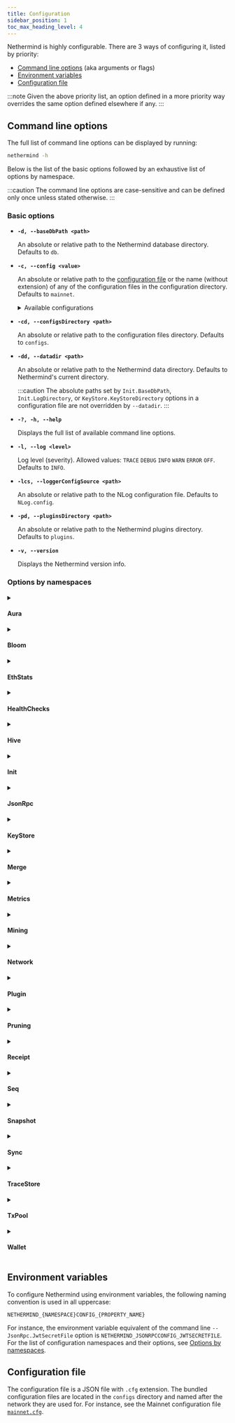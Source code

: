 ```yaml
---
title: Configuration
sidebar_position: 1
toc_max_heading_level: 4
---
```


Nethermind is highly configurable. There are 3 ways of configuring it, listed by priority:

- [Command line options](#command-line-options) (aka arguments or flags)
- [Environment variables](#environment-variables)
- [Configuration file](#configuration-file)

:::note
Given the above priority list, an option defined in a more priority way overrides the same option defined elsewhere if any.
:::

## Command line options

The full list of command line options can be displayed by running:

```bash
nethermind -h
```

Below is the list of the basic options followed by an exhaustive list of options by namespace.

:::caution
The command line options are case-sensitive and can be defined only once unless stated otherwise.
:::

### Basic options

- **`-d, --baseDbPath <path>`**

  An absolute or relative path to the Nethermind database directory. Defaults to `db`.

- **`-c, --config <value>`**

  An absolute or relative path to the [configuration file](#configuration-file) or the name (without extension) of any of the  configuration files in the configuration directory. Defaults to `mainnet`.

  <details>
  <summary>Available configurations</summary>
  <p>

  Nethermind provides the following pre-built configurations named as the networks they are for. Their respective versions for archive nodes are suffixed `_archive`.

  - `chiado` `chiado_archive`
  - `energyweb` `energyweb_archive`
  - `exosama` `exosama_archive`
  - `goerli` `goerli_archive`
  - `gnosis` `gnosis_archive`
  - `mainnet` `mainnet_archive`
  - `sepolia` `sepolia_archive`
  - `volta` `volta_archive`

  </p>
  </details>

- **`-cd, --configsDirectory <path>`**

  An absolute or relative path to the configuration files directory. Defaults to `configs`.

- **`-dd, --datadir <path>`**

  An absolute or relative path to the Nethermind data directory. Defaults to Nethermind's current directory.

  :::caution
  The absolute paths set by `Init.BaseDbPath`, `Init.LogDirectory`, or `KeyStore.KeyStoreDirectory` options in a configuration file are not overridden by `--datadir`.
  :::

- **`-?, -h, --help`**

  Displays the full list of available command line options.

- **`-l, --log <level>`**

  Log level (severity). Allowed values: `TRACE` `DEBUG` `INFO` `WARN` `ERROR` `OFF`. Defaults to `INFO`.

- **`-lcs, --loggerConfigSource <path>`**

  An absolute or relative path to the NLog configuration file. Defaults to `NLog.config`.

- **`-pd, --pluginsDirectory <path>`**

  An absolute or relative path to the Nethermind plugins directory. Defaults to `plugins`.

- **`-v, --version`**

  Displays the Nethermind version info.

### Options by namespaces

<!--[start autogen]-->

<details>
<summary className="nd-details-heading">

#### Aura

</summary>
<p>

- **`--Aura.AllowAuRaPrivateChains <value>`** `NETHERMIND_AURACONFIG_ALLOWAURAPRIVATECHAINS`

  If 'true' then you can run Nethermind only private chains. Do not use with existing Parity AuRa chains. Allowed values: `true` `false`. Defaults to `false`.

- **`--Aura.ForceSealing <value>`** `NETHERMIND_AURACONFIG_FORCESEALING`

  If 'true' then Nethermind if mining will seal empty blocks. Allowed values: `true` `false`. Defaults to `true`.

- **`--Aura.Minimum2MlnGasPerBlockWhenUsingBlockGasLimitContract <value>`** `NETHERMIND_AURACONFIG_MINIMUM2MLNGASPERBLOCKWHENUSINGBLOCKGASLIMITCONTRACT`

  If 'true' then when using BlockGasLimitContractTransitions if the contract returns less than 2mln gas, then 2 mln gas is used. Allowed values: `true` `false`. Defaults to `false`.

- **`--Aura.TxPriorityConfigFilePath <value>`** `NETHERMIND_AURACONFIG_TXPRIORITYCONFIGFILEPATH`

  If set then transaction priority rules are used when selecting transactions from transaction pool. This has higher priority then on chain contract rules. See more at contract details https://github.com/poanetwork/posdao-contracts/blob/master/contracts/TxPriority.sol Defaults to `null`.

- **`--Aura.TxPriorityContractAddress <value>`** `NETHERMIND_AURACONFIG_TXPRIORITYCONTRACTADDRESS`

  If set then transaction priority contract is used when selecting transactions from transaction pool. See more at https://github.com/poanetwork/posdao-contracts/blob/master/contracts/TxPriority.sol Defaults to `null`.

</p>
</details>

<details>
<summary className="nd-details-heading">

#### Bloom

</summary>
<p>

- **`--Bloom.Index <value>`** `NETHERMIND_BLOOMCONFIG_INDEX`

  Defines whether the Bloom index is used. Bloom index speeds up rpc log searches. Allowed values: `true` `false`. Defaults to `true`.

- **`--Bloom.IndexLevelBucketSizes <value>`** `NETHERMIND_BLOOMCONFIG_INDEXLEVELBUCKETSIZES`

  Defines multipliers for index levels. Can be tweaked per chain to boost performance. Defaults to `[4, 8, 8]`.

- **`--Bloom.Migration <value>`** `NETHERMIND_BLOOMCONFIG_MIGRATION`

  Defines if migration of previously downloaded blocks to Bloom index will be done. Allowed values: `true` `false`. Defaults to `false`.

- **`--Bloom.MigrationStatistics <value>`** `NETHERMIND_BLOOMCONFIG_MIGRATIONSTATISTICS`

  Defines if migration statistics are to be calculated and output. Allowed values: `true` `false`. Defaults to `false`.

</p>
</details>

<details>
<summary className="nd-details-heading">

#### EthStats

</summary>
<p>

- **`--EthStats.Contact <value>`** `NETHERMIND_ETHSTATSCONFIG_CONTACT`

  Node owner contact details displayed on the EthStats page. Defaults to `hello@nethermind.io`.

- **`--EthStats.Enabled <value>`** `NETHERMIND_ETHSTATSCONFIG_ENABLED`

  If 'true' then EthStats publishing gets enabled. Allowed values: `true` `false`. Defaults to `false`.

- **`--EthStats.Name <value>`** `NETHERMIND_ETHSTATSCONFIG_NAME`

  Node name displayed on the given EthStats server. Defaults to `Nethermind`.

- **`--EthStats.Secret <value>`** `NETHERMIND_ETHSTATSCONFIG_SECRET`

  Password for publishing to a given EthStats server. Defaults to `secret`.

- **`--EthStats.SendInterval <value>`** `NETHERMIND_ETHSTATSCONFIG_SENDINTERVAL`

  Time in seconds between statistics updates Defaults to `15`.

- **`--EthStats.Server <value>`** `NETHERMIND_ETHSTATSCONFIG_SERVER`

  EthStats server wss://hostname:port/api/ Defaults to `ws://localhost:3000/api`.

</p>
</details>

<details>
<summary className="nd-details-heading">

#### HealthChecks

</summary>
<p>

- **`--HealthChecks.Enabled <value>`** `NETHERMIND_HEALTHCHECKSCONFIG_ENABLED`

  If 'true' then Health Check endpoints is enabled at /health Allowed values: `true` `false`. Defaults to `false`.

- **`--HealthChecks.LowStorageCheckAwaitOnStartup <value>`** `NETHERMIND_HEALTHCHECKSCONFIG_LOWSTORAGECHECKAWAITONSTARTUP`

  Free disk space check on startup will pause node initalization until enough space is available. Allowed values: `true` `false`. Defaults to `false`.

- **`--HealthChecks.LowStorageSpaceShutdownThreshold <value>`** `NETHERMIND_HEALTHCHECKSCONFIG_LOWSTORAGESPACESHUTDOWNTHRESHOLD`

  Percentage of available disk space below which node will shutdown. Zero to disable. Defaults to `1`.

- **`--HealthChecks.LowStorageSpaceWarningThreshold <value>`** `NETHERMIND_HEALTHCHECKSCONFIG_LOWSTORAGESPACEWARNINGTHRESHOLD`

  Percentage of available disk space below which a warning will be displayed. Zero to disable. Defaults to `5`.

- **`--HealthChecks.MaxIntervalClRequestTime <value>`** `NETHERMIND_HEALTHCHECKSCONFIG_MAXINTERVALCLREQUESTTIME`

  Max request interval in which we assume that CL works in a healthy way Defaults to `300`.

- **`--HealthChecks.MaxIntervalWithoutProcessedBlock <value>`** `NETHERMIND_HEALTHCHECKSCONFIG_MAXINTERVALWITHOUTPROCESSEDBLOCK`

  Max interval in seconds in which we assume that node processing blocks in a healthy way Defaults to `null`.

- **`--HealthChecks.MaxIntervalWithoutProducedBlock <value>`** `NETHERMIND_HEALTHCHECKSCONFIG_MAXINTERVALWITHOUTPRODUCEDBLOCK`

  Max interval in seconds in which we assume that node producing blocks in a healthy way Defaults to `null`.

- **`--HealthChecks.PollingInterval <value>`** `NETHERMIND_HEALTHCHECKSCONFIG_POLLINGINTERVAL`

  Configures the UI to poll for healthchecks updates (in seconds) Defaults to `5`.

- **`--HealthChecks.Slug <value>`** `NETHERMIND_HEALTHCHECKSCONFIG_SLUG`

  The URL slug on which Healthchecks service will be exposed Defaults to `/health`.

- **`--HealthChecks.UIEnabled <value>`** `NETHERMIND_HEALTHCHECKSCONFIG_UIENABLED`

  If 'true' then HealthChecks UI will be avaiable at /healthchecks-ui Allowed values: `true` `false`. Defaults to `false`.

- **`--HealthChecks.WebhooksEnabled <value>`** `NETHERMIND_HEALTHCHECKSCONFIG_WEBHOOKSENABLED`

  If 'true' then Webhooks can be configured Allowed values: `true` `false`. Defaults to `false`.

- **`--HealthChecks.WebhooksPayload <value>`** `NETHERMIND_HEALTHCHECKSCONFIG_WEBHOOKSPAYLOAD`

  Payload is the json payload that will be send on Failure and must be escaped. Defaults to `{"attachments":[{"color":"#FFCC00","pretext":"Health Check Status :warning:","fields":[{"title":"Details","value":"More details available at `/healthchecks-ui`","short":false},{"title":"Description","value":"[[DESCRIPTIONS]]","short":false}]}]}`.

- **`--HealthChecks.WebhooksRestorePayload <value>`** `NETHERMIND_HEALTHCHECKSCONFIG_WEBHOOKSRESTOREPAYLOAD`

  RestorePayload is the json payload that will be send on Recovery and must be escaped. Defaults to `{"attachments":[{"color":"#36a64f","pretext":"Health Check Status :+1:","fields":[{"title":"Details","value":"`More details available at /healthchecks-ui`","short":false},{"title":"description","value":"The HealthCheck `[[LIVENESS]]` is recovered. All is up and running","short":false}]}]}`.

- **`--HealthChecks.WebhooksUri <value>`** `NETHERMIND_HEALTHCHECKSCONFIG_WEBHOOKSURI`

  The Webhooks endpoint e.g. Slack WebHooks Defaults to `null`.

</p>
</details>

<details>
<summary className="nd-details-heading">

#### Hive

</summary>
<p>

- **`--Hive.BlocksDir <value>`** `NETHERMIND_HIVECONFIG_BLOCKSDIR`

  Path to a directory with additional blocks. Defaults to `"/blocks"`.

- **`--Hive.ChainFile <value>`** `NETHERMIND_HIVECONFIG_CHAINFILE`

  Path to a file with a test chain definition. Defaults to `"/chain.rlp"`.

- **`--Hive.Enabled <value>`** `NETHERMIND_HIVECONFIG_ENABLED`

  Enabling hive for debugging purpose Allowed values: `true` `false`. Defaults to `false`.

- **`--Hive.GenesisFilePath <value>`** `NETHERMIND_HIVECONFIG_GENESISFILEPATH`

  Path to genesis block. Defaults to `"/genesis.json"`.

- **`--Hive.KeysDir <value>`** `NETHERMIND_HIVECONFIG_KEYSDIR`

  Path to a test key store directory. Defaults to `"/keys"`.

</p>
</details>

<details>
<summary className="nd-details-heading">

#### Init

</summary>
<p>

- **`--Init.AutoDump <value>`** `NETHERMIND_INITCONFIG_AUTODUMP`

  Auto dump on bad blocks for diagnostics, Possible values [None, Receipts, Parity, Geth, All]

  Allowed values:

    - `None`
    - `Receipts`
    - `Parity`
    - `Geth`
    - `All`

  Defaults to `Receipts`.

- **`--Init.BaseDbPath <value>`** `NETHERMIND_INITCONFIG_BASEDBPATH`

  Base directory path for all the nethermind databases. Defaults to `"db"`.

- **`--Init.ChainSpecPath <value>`** `NETHERMIND_INITCONFIG_CHAINSPECPATH`

  Path to the chain definition file (Parity chainspec or Geth genesis file). Defaults to `chainspec/foundation.json`.

- **`--Init.DiagnosticMode <value>`** `NETHERMIND_INITCONFIG_DIAGNOSTICMODE`

  Diagnostics modes

  Allowed values:

    - `None`
    - `MemDb`
    - `RpcDb`
    - `ReadOnlyDb`
    - `VerifyRewards`
    - `VerifySupply`
    - `VerifyTrie`

  Defaults to `None`.

- **`--Init.DiscoveryEnabled <value>`** `NETHERMIND_INITCONFIG_DISCOVERYENABLED`

  If 'false' then the node does not try to find nodes beyond the bootnodes configured. Allowed values: `true` `false`. Defaults to `true`.

- **`--Init.EnableUnsecuredDevWallet <value>`** `NETHERMIND_INITCONFIG_ENABLEUNSECUREDDEVWALLET`

  If 'true' then it enables the wallet / key store in the application. Allowed values: `true` `false`. Defaults to `false`.

- **`--Init.GenesisHash <value>`** `NETHERMIND_INITCONFIG_GENESISHASH`

  Hash of the genesis block - if the default null value is left then the genesis block validity will not be checked which is useful for ad hoc test/private networks. Defaults to `null`.

- **`--Init.HiveChainSpecPath <value>`** `NETHERMIND_INITCONFIG_HIVECHAINSPECPATH`

  Path to the chain definition file created by Hive for test purpouse Defaults to `chainspec/test.json`.

- **`--Init.IsMining <value>`** `NETHERMIND_INITCONFIG_ISMINING`

  If 'true' then the node will try to seal/mine new blocks Allowed values: `true` `false`. Defaults to `false`.

- **`--Init.KeepDevWalletInMemory <value>`** `NETHERMIND_INITCONFIG_KEEPDEVWALLETINMEMORY`

  If 'true' then any accounts created will be only valid during the session and deleted when application closes. Allowed values: `true` `false`. Defaults to `false`.

- **`--Init.KzgSetupPath <value>`** `NETHERMIND_INITCONFIG_KZGSETUPPATH`

  Kzg trusted setup file path Defaults to `null`.

- **`--Init.LogDirectory <value>`** `NETHERMIND_INITCONFIG_LOGDIRECTORY`

  In case of null, the path is set to [applicationDirectiory]\logs Defaults to `logs`.

- **`--Init.LogFileName <value>`** `NETHERMIND_INITCONFIG_LOGFILENAME`

  Name of the log file generated (useful when launching multiple networks with the same log folder). Defaults to `"log.txt"`.

- **`--Init.LogRules <value>`** `NETHERMIND_INITCONFIG_LOGRULES`

  Overrides for default logs in format LogPath:LogLevel;* Defaults to `null`.

- **`--Init.MemoryHint <value>`** `NETHERMIND_INITCONFIG_MEMORYHINT`

  A hint for the max memory that will allow us to configure the DB and Netty memory allocations. Defaults to `null`.

- **`--Init.PeerManagerEnabled <value>`** `NETHERMIND_INITCONFIG_PEERMANAGERENABLED`

  If 'false' then the node does not connect to newly discovered peers.. Allowed values: `true` `false`. Defaults to `true`.

- **`--Init.ProcessingEnabled <value>`** `NETHERMIND_INITCONFIG_PROCESSINGENABLED`

  If 'false' then the node does not download/process new blocks.. Allowed values: `true` `false`. Defaults to `true`.

- **`--Init.RpcDbUrl <value>`** `NETHERMIND_INITCONFIG_RPCDBURL`

  Url for remote node that will be used as DB source when 'DiagnosticMode' is set to'RpcDb'

- **`--Init.StaticNodesPath <value>`** `NETHERMIND_INITCONFIG_STATICNODESPATH`

  Path to the file with a list of static nodes. Defaults to `"Data/static-nodes.json"`.

- **`--Init.WebSocketsEnabled <value>`** `NETHERMIND_INITCONFIG_WEBSOCKETSENABLED`

  Defines whether the WebSockets service is enabled on node startup at the 'HttpPort' - e.g. ws://localhost:8545/ws/json-rpc Allowed values: `true` `false`. Defaults to `true`.

</p>
</details>

<details>
<summary className="nd-details-heading">

#### JsonRpc

</summary>
<p>

- **`--JsonRpc.AdditionalRpcUrls <value>`** `NETHERMIND_JSONRPCCONFIG_ADDITIONALRPCURLS`

  Defines additional RPC urls to listen on. Example url format: http://localhost:8550|http;wss|engine;eth;net;subscribe Defaults to `[]`.

- **`--JsonRpc.BufferResponses <value>`** `NETHERMIND_JSONRPCCONFIG_BUFFERRESPONSES`

  Buffer responses before sending them to client. This allows to set Content-Length in response instead of using Transfer-Encoding: chunked. This may degrade performance on big responses. Max buffered response size is 2GB, chunked responses can be bigger. Allowed values: `true` `false`. Defaults to `false`.

- **`--JsonRpc.CallsFilterFilePath <value>`** `NETHERMIND_JSONRPCCONFIG_CALLSFILTERFILEPATH`

  A path to a file that contains a list of new-line separated approved JSON RPC calls Defaults to `Data/jsonrpc.filter`.

- **`--JsonRpc.Enabled <value>`** `NETHERMIND_JSONRPCCONFIG_ENABLED`

  Defines whether the JSON RPC service is enabled on node startup. Configure host and port if default values do not work for you. Allowed values: `true` `false`. Defaults to `false`.

- **`--JsonRpc.EnabledModules <value>`** `NETHERMIND_JSONRPCCONFIG_ENABLEDMODULES`

  Defines which RPC modules should be enabled. Built in modules are: Admin, Clique, Consensus, Db, Debug, Deposit, Erc20, Eth, Evm, Health Mev, NdmConsumer, NdmProvider, Net, Nft, Parity, Personal, Proof, Subscribe, Trace, TxPool, Vault, Web3. Defaults to `[Eth, Subscribe, Trace, TxPool, Web3, Personal, Proof, Net, Parity, Health, Rpc]`.

- **`--JsonRpc.EngineEnabledModules <value>`** `NETHERMIND_JSONRPCCONFIG_ENGINEENABLEDMODULES`

  Defines which RPC modules should be enabled Execution Engine port. Built in modules are: Admin, Clique, Consensus, Db, Debug, Deposit, Erc20, Eth, Evm, Health Mev, NdmConsumer, NdmProvider, Net, Nft, Parity, Personal, Proof, Subscribe, Trace, TxPool, Vault, Web3. Defaults to `[Net, Eth, Subscribe, Web3]`.

- **`--JsonRpc.EngineHost <value>`** `NETHERMIND_JSONRPCCONFIG_ENGINEHOST`

  Host for Execution Engine calls. Ensure the firewall is configured when enabling JSON RPC. If it does not work with 127.0.0.1 try something like 10.0.0.4 or 192.168.0.1 Defaults to `"127.0.0.1"`.

- **`--JsonRpc.EnginePort <value>`** `NETHERMIND_JSONRPCCONFIG_ENGINEPORT`

  Port for Execution Engine calls. Ensure the firewall is configured when enabling JSON RPC. Defaults to `null`.

- **`--JsonRpc.EthModuleConcurrentInstances <value>`** `NETHERMIND_JSONRPCCONFIG_ETHMODULECONCURRENTINSTANCES`

  Number of concurrent instances for non-sharable calls (eth_call, eth_estimateGas, eth_getLogs, eth_newFilter, eth_newBlockFilter, eth_newPendingTransactionFilter, eth_uninstallFilter). This will limit load on the node CPU and IO to reasonable levels. If this limit is exceeded on Http calls 503 Service Unavailable will be returned along with Json RPC error. Defaults to number of logical processes.

- **`--JsonRpc.GasCap <value>`** `NETHERMIND_JSONRPCCONFIG_GASCAP`

  Gas limit for eth_call and eth_estimateGas Defaults to `100000000`.

- **`--JsonRpc.Host <value>`** `NETHERMIND_JSONRPCCONFIG_HOST`

  Host for JSON RPC calls. Ensure the firewall is configured when enabling JSON RPC. If it does not work with 127.0.0.1 try something like 10.0.0.4 or 192.168.0.1 Defaults to `"127.0.0.1"`.

- **`--JsonRpc.IpcUnixDomainSocketPath <value>`** `NETHERMIND_JSONRPCCONFIG_IPCUNIXDOMAINSOCKETPATH`

  The path to connect a unix domain socket over.

- **`--JsonRpc.JwtSecretFile <value>`** `NETHERMIND_JSONRPCCONFIG_JWTSECRETFILE`

  Path to file with hex encoded secret for jwt authentication Defaults to `keystore/jwt-secret`.

- **`--JsonRpc.MaxBatchResponseBodySize <value>`** `NETHERMIND_JSONRPCCONFIG_MAXBATCHRESPONSEBODYSIZE`

  Max response body size when using batch requests, subsequent requests are trimmed Defaults to `30000000`.

- **`--JsonRpc.MaxBatchSize <value>`** `NETHERMIND_JSONRPCCONFIG_MAXBATCHSIZE`

  Limit batch size for batched json rpc call Defaults to `1024`.

- **`--JsonRpc.MaxLoggedRequestParametersCharacters <value>`** `NETHERMIND_JSONRPCCONFIG_MAXLOGGEDREQUESTPARAMETERSCHARACTERS`

  Limits the Maximum characters printing to log for parameters of any Json RPC service request Defaults to `null`.

- **`--JsonRpc.MaxRequestBodySize <value>`** `NETHERMIND_JSONRPCCONFIG_MAXREQUESTBODYSIZE`

  Max HTTP request body size Defaults to `30000000`.

- **`--JsonRpc.MethodsLoggingFiltering <value>`** `NETHERMIND_JSONRPCCONFIG_METHODSLOGGINGFILTERING`

  Defines method names of Json RPC service requests to NOT log. Example: {"eth_blockNumber"} will not log "eth_blockNumber" requests. Defaults to `[engine_newPayloadV1, engine_newPayloadV2, engine_newPayloadV3, engine_forkchoiceUpdatedV1, engine_forkchoiceUpdatedV2]`.

- **`--JsonRpc.Port <value>`** `NETHERMIND_JSONRPCCONFIG_PORT`

  Port number for JSON RPC calls. Ensure the firewall is configured when enabling JSON RPC. Defaults to `8545`.

- **`--JsonRpc.ReportIntervalSeconds <value>`** `NETHERMIND_JSONRPCCONFIG_REPORTINTERVALSECONDS`

  Interval between the JSON RPC stats report log Defaults to `300`.

- **`--JsonRpc.RequestQueueLimit <value>`** `NETHERMIND_JSONRPCCONFIG_REQUESTQUEUELIMIT`

  The queued request limit for calls above the max concurrency amount for (eth_call, eth_estimateGas, eth_getLogs, eth_newFilter, eth_newBlockFilter, eth_newPendingTransactionFilter, eth_uninstallFilter).  If value is set to 0 limit won't be applied. Defaults to `500`.

- **`--JsonRpc.RpcRecorderBaseFilePath <value>`** `NETHERMIND_JSONRPCCONFIG_RPCRECORDERBASEFILEPATH`

  Base file path for diagnostic JSON RPC recorder. Defaults to `"logs/rpc.{counter}.txt"`.

- **`--JsonRpc.RpcRecorderState <value>`** `NETHERMIND_JSONRPCCONFIG_RPCRECORDERSTATE`

  Defines whether the JSON RPC diagnostic recording is enabled on node startup. Do not enable unless you are a DEV diagnosing issues with JSON RPC. Possible values: None/Request/Response/All.

  Allowed values:

    - `None`
    - `Request`
    - `Response`
    - `All`

  Defaults to `None`.

- **`--JsonRpc.Timeout <value>`** `NETHERMIND_JSONRPCCONFIG_TIMEOUT`

  JSON RPC' timeout value given in milliseconds. Defaults to `20000`.

- **`--JsonRpc.WebSocketsPort <value>`** `NETHERMIND_JSONRPCCONFIG_WEBSOCKETSPORT`

  Port number for JSON RPC web sockets calls. By default same port is used as regular JSON RPC. Ensure the firewall is configured when enabling JSON RPC. Defaults to `8545`.

</p>
</details>

<details>
<summary className="nd-details-heading">

#### KeyStore

</summary>
<p>

- **`--KeyStore.BlockAuthorAccount <value>`** `NETHERMIND_KEYSTORECONFIG_BLOCKAUTHORACCOUNT`

  Account to be used by the block author / coinbase, to be loaded from keystore

- **`--KeyStore.Cipher <value>`** `NETHERMIND_KEYSTORECONFIG_CIPHER`

  See https://github.com/ethereum/wiki/wiki/Web3-Secret-Storage-Definition Defaults to `aes-128-ctr`.

- **`--KeyStore.EnodeAccount <value>`** `NETHERMIND_KEYSTORECONFIG_ENODEACCOUNT`

  Account to be used by the node for network communication (enode), to be loaded from keystore. If neither this nor EnodeKeyFile is specified, the key for network communication will be autogenerated in 'node.key.plain' file.

- **`--KeyStore.EnodeKeyFile <value>`** `NETHERMIND_KEYSTORECONFIG_ENODEKEYFILE`

  Path to key file to be used by the node for network communication (enode). If neither this nor EnodeAccount is specified, the key for network communication will be autogenerated in 'node.key.plain' file. If the file does not exist it will be generated.

- **`--KeyStore.IVSize <value>`** `NETHERMIND_KEYSTORECONFIG_IVSIZE`

  See https://github.com/ethereum/wiki/wiki/Web3-Secret-Storage-Definition Defaults to `16`.

- **`--KeyStore.Kdf <value>`** `NETHERMIND_KEYSTORECONFIG_KDF`

  See https://github.com/ethereum/wiki/wiki/Web3-Secret-Storage-Definition Defaults to `scrypt`.

- **`--KeyStore.KdfparamsDklen <value>`** `NETHERMIND_KEYSTORECONFIG_KDFPARAMSDKLEN`

  See https://github.com/ethereum/wiki/wiki/Web3-Secret-Storage-Definition Defaults to `32`.

- **`--KeyStore.KdfparamsN <value>`** `NETHERMIND_KEYSTORECONFIG_KDFPARAMSN`

  See https://github.com/ethereum/wiki/wiki/Web3-Secret-Storage-Definition Defaults to `262144`.

- **`--KeyStore.KdfparamsP <value>`** `NETHERMIND_KEYSTORECONFIG_KDFPARAMSP`

  See https://github.com/ethereum/wiki/wiki/Web3-Secret-Storage-Definition Defaults to `1`.

- **`--KeyStore.KdfparamsR <value>`** `NETHERMIND_KEYSTORECONFIG_KDFPARAMSR`

  See https://github.com/ethereum/wiki/wiki/Web3-Secret-Storage-Definition Defaults to `8`.

- **`--KeyStore.KdfparamsSaltLen <value>`** `NETHERMIND_KEYSTORECONFIG_KDFPARAMSSALTLEN`

  See https://github.com/ethereum/wiki/wiki/Web3-Secret-Storage-Definition Defaults to `32`.

- **`--KeyStore.KeyStoreDirectory <value>`** `NETHERMIND_KEYSTORECONFIG_KEYSTOREDIRECTORY`

  Directory to store keys in. Defaults to `keystore`.

- **`--KeyStore.KeyStoreEncoding <value>`** `NETHERMIND_KEYSTORECONFIG_KEYSTOREENCODING`

  See https://github.com/ethereum/wiki/wiki/Web3-Secret-Storage-Definition Defaults to `UTF-8`.

- **`--KeyStore.PasswordFiles <value>`** `NETHERMIND_KEYSTORECONFIG_PASSWORDFILES`

  Password files storing passwords to unlock the accounts from the UnlockAccounts configuration item Defaults to `[]`.

- **`--KeyStore.Passwords <value>`** `NETHERMIND_KEYSTORECONFIG_PASSWORDS`

  Passwords to use to unlock accounts from the UnlockAccounts configuration item. Only used when no PasswordFiles provided. Defaults to `[]`.

- **`--KeyStore.SymmetricEncrypterBlockSize <value>`** `NETHERMIND_KEYSTORECONFIG_SYMMETRICENCRYPTERBLOCKSIZE`

  See https://github.com/ethereum/wiki/wiki/Web3-Secret-Storage-Definition Defaults to `128`.

- **`--KeyStore.SymmetricEncrypterKeySize <value>`** `NETHERMIND_KEYSTORECONFIG_SYMMETRICENCRYPTERKEYSIZE`

  See https://github.com/ethereum/wiki/wiki/Web3-Secret-Storage-Definition Defaults to `128`.

- **`--KeyStore.TestNodeKey <value>`** `NETHERMIND_KEYSTORECONFIG_TESTNODEKEY`

  Plain private key to be used in test scenarios

- **`--KeyStore.UnlockAccounts <value>`** `NETHERMIND_KEYSTORECONFIG_UNLOCKACCOUNTS`

  Accounts to unlock on startup using provided PasswordFiles and Passwords Defaults to `[]`.

</p>
</details>

<details>
<summary className="nd-details-heading">

#### Merge

</summary>
<p>

- **`--Merge.BuilderRelayUrl <value>`** `NETHERMIND_MERGECONFIG_BUILDERRELAYURL`

  URL to Builder Relay. If set when building blocks nethermind will send them to the relay. Defaults to `null`.

- **`--Merge.CollectionsPerDecommit <value>`** `NETHERMIND_MERGECONFIG_COLLECTIONSPERDECOMMIT`

  Requests the GC to release process memory back to OS. Accept values `-1` which disables it, `0` which releases every time, and any positive integer which does it after that many EngineApi calls. Defaults to `75`.

- **`--Merge.CompactMemory <value>`** `NETHERMIND_MERGECONFIG_COMPACTMEMORY`

  Reduces process used memory. Accept values `No` which disables it, `Yes` which compacts normal heaps, `Full` compacts large object heap too (only when SweepMemory is set to `Gen2`).

  Allowed values:

    - `No`
    - `Yes`
    - `Full`

  Defaults to `Yes`.

- **`--Merge.Enabled <value>`** `NETHERMIND_MERGECONFIG_ENABLED`

  Defines whether the Merge plugin is enabled bundles are allowed. Allowed values: `true` `false`. Defaults to `true`.

- **`--Merge.FinalTotalDifficulty <value>`** `NETHERMIND_MERGECONFIG_FINALTOTALDIFFICULTY`

  Final total difficulty is total difficulty of the last PoW block. FinalTotalDifficulty >= TerminalTotalDifficulty. Defaults to `null`.

- **`--Merge.PrioritizeBlockLatency <value>`** `NETHERMIND_MERGECONFIG_PRIORITIZEBLOCKLATENCY`

  Reduces block EngineApi latency by disabling Garbage Collection during EngineApi calls. Allowed values: `true` `false`. Defaults to `true`.

- **`--Merge.SecondsPerSlot <value>`** `NETHERMIND_MERGECONFIG_SECONDSPERSLOT`

  Deprecated since v1.14.7. Please use Blocks.SecondsPerSlot. Seconds per slot. Defaults to `12`.

- **`--Merge.SweepMemory <value>`** `NETHERMIND_MERGECONFIG_SWEEPMEMORY`

  Reduces memory usage by forcing Garbage Collection between EngineApi calls. Accept values `NoGc` (-1), Gen0 (0), Gen1 (1), Gen2 (2).

  Allowed values:

    - `NoGC`
    - `Gen0`
    - `Gen1`
    - `Gen2`

  Defaults to `Gen1`.

- **`--Merge.TerminalBlockHash <value>`** `NETHERMIND_MERGECONFIG_TERMINALBLOCKHASH`

  Terminal PoW block hash used for transition process. Defaults to `null`.

- **`--Merge.TerminalBlockNumber <value>`** `NETHERMIND_MERGECONFIG_TERMINALBLOCKNUMBER`

  Terminal PoW block number used for transition process.

- **`--Merge.TerminalTotalDifficulty <value>`** `NETHERMIND_MERGECONFIG_TERMINALTOTALDIFFICULTY`

  Terminal total difficulty used for transition process. Defaults to `null`.

</p>
</details>

<details>
<summary className="nd-details-heading">

#### Metrics

</summary>
<p>

- **`--Metrics.CountersEnabled <value>`** `NETHERMIND_METRICSCONFIG_COUNTERSENABLED`

  If 'true',the node publishes metrics using .NET diagnostics that can be collected with dotnet-counters. Allowed values: `true` `false`. Defaults to `false`.

- **`--Metrics.Enabled <value>`** `NETHERMIND_METRICSCONFIG_ENABLED`

  If 'true',the node publishes various metrics to Prometheus Pushgateway at given interval. Allowed values: `true` `false`. Defaults to `false`.

- **`--Metrics.EnableDbSizeMetrics <value>`** `NETHERMIND_METRICSCONFIG_ENABLEDBSIZEMETRICS`

  If set, will push db size metrics Allowed values: `true` `false`. Defaults to `true`.

- **`--Metrics.ExposePort <value>`** `NETHERMIND_METRICSCONFIG_EXPOSEPORT`

  If set, the node exposes Prometheus metrics on the given port. Defaults to `null`.

- **`--Metrics.IntervalSeconds <value>`** `NETHERMIND_METRICSCONFIG_INTERVALSECONDS`

  Defines how often metrics are pushed to Prometheus Defaults to `5`.

- **`--Metrics.NodeName <value>`** `NETHERMIND_METRICSCONFIG_NODENAME`

  Name displayed in the Grafana dashboard Defaults to `"Nethermind"`.

- **`--Metrics.PushGatewayUrl <value>`** `NETHERMIND_METRICSCONFIG_PUSHGATEWAYURL`

  Prometheus Pushgateway URL.

</p>
</details>

<details>
<summary className="nd-details-heading">

#### Mining

</summary>
<p>

- **`--Mining.Enabled <value>`** `NETHERMIND_MININGCONFIG_ENABLED`

  Defines whether the blocks should be produced. Allowed values: `true` `false`. Defaults to `false`.

- **`--Mining.ExtraData <value>`** `NETHERMIND_MININGCONFIG_EXTRADATA`

  Deprecated since v1.14.6. Please use Blocks.ExtraDataValues you set here are forwarded to it. Conflicting values will cause Exceptions. Block header extra data. 32-bytes shall be extra data max length. Defaults to `Nethermind`.

- **`--Mining.MinGasPrice <value>`** `NETHERMIND_MININGCONFIG_MINGASPRICE`

  Deprecated since v1.14.6. Please use Blocks.MinGasPrice Values you set here are forwarded to it. Conflicting values will cause Exceptions. Minimum gas premium for transactions accepted by the block producer. Before EIP1559: Minimum gas price for transactions accepted by the block producer. Defaults to `1`.

- **`--Mining.RandomizedBlocks <value>`** `NETHERMIND_MININGCONFIG_RANDOMIZEDBLOCKS`

  Deprecated since v1.14.6. Please use Blocks.RandomizedBlocks Values you set here are forwarded to it. Conflicting values will cause Exceptions. Only used in NethDev. Setting this to true will change the difficulty of the block randomly within the constraints. Allowed values: `true` `false`. Defaults to `false`.

- **`--Mining.TargetBlockGasLimit <value>`** `NETHERMIND_MININGCONFIG_TARGETBLOCKGASLIMIT`

  Deprecated since v1.14.6. Please use Blocks.TargetBlockGasLimit. Values you set here are forwarded to it. Conflicting values will cause Exceptions. Block gas limit that the block producer should try to reach in the fastest possible way based on protocol rules. NULL value means that the miner should follow other miners. Defaults to `null`.

</p>
</details>

<details>
<summary className="nd-details-heading">

#### Network

</summary>
<p>

- **`--Network.ActivePeersMaxCount <value>`** `NETHERMIND_NETWORKCONFIG_ACTIVEPEERSMAXCOUNT`

  [OBSOLETE](Use MaxActivePeers instead) Max number of connected peers. Defaults to `50`.

- **`--Network.Bootnodes <value>`** `NETHERMIND_NETWORKCONFIG_BOOTNODES`

  Bootnodes

- **`--Network.DiagTracerEnabled <value>`** `NETHERMIND_NETWORKCONFIG_DIAGTRACERENABLED`

  Enabled very verbose diag network tracing files for DEV purposes (Nethermind specific) Allowed values: `true` `false`. Defaults to `false`.

- **`--Network.DiscoveryDns <value>`** `NETHERMIND_NETWORKCONFIG_DISCOVERYDNS`

  Use tree is available through a DNS name. Keep it empty for the default of {chainName}.ethdisco.net Defaults to `null`.

- **`--Network.DiscoveryPort <value>`** `NETHERMIND_NETWORKCONFIG_DISCOVERYPORT`

  UDP port number for incoming discovery connections. Keep same as TCP/IP port because using different values has never been tested. Defaults to `30303`.

- **`--Network.EnableUPnP <value>`** `NETHERMIND_NETWORKCONFIG_ENABLEUPNP`

  Enable automatic port forwarding via UPnP Allowed values: `true` `false`. Defaults to `false`.

- **`--Network.ExternalIp <value>`** `NETHERMIND_NETWORKCONFIG_EXTERNALIP`

  Use only if your node cannot resolve external IP automatically. Defaults to `null`.

- **`--Network.LocalIp <value>`** `NETHERMIND_NETWORKCONFIG_LOCALIP`

  Use only if your node cannot resolve local IP automatically. Defaults to `null`.

- **`--Network.MaxActivePeers <value>`** `NETHERMIND_NETWORKCONFIG_MAXACTIVEPEERS`

  Same as ActivePeersMaxCount. Defaults to `50`.

- **`--Network.MaxNettyArenaCount <value>`** `NETHERMIND_NETWORKCONFIG_MAXNETTYARENACOUNT`

  [TECHNICAL] Defines maximum netty arena count. Increasing this on high core machine without increasing memory budget may reduce chunk size so much that it causes significant netty huge allocation. Defaults to `8`.

- **`--Network.MaxOutgoingConnectPerSec <value>`** `NETHERMIND_NETWORKCONFIG_MAXOUTGOINGCONNECTPERSEC`

  [TECHNICAL] Max number of new outgoing connections per second. Default is 20. Defaults to `20`.

- **`--Network.NettyArenaOrder <value>`** `NETHERMIND_NETWORKCONFIG_NETTYARENAORDER`

  [TECHNICAL] Defines the size of a netty arena order. Default depends on memory hint. Defaults to `-1`.

- **`--Network.OnlyStaticPeers <value>`** `NETHERMIND_NETWORKCONFIG_ONLYSTATICPEERS`

  If set to 'true' then no connections will be made to non-static peers. Allowed values: `true` `false`. Defaults to `false`.

- **`--Network.P2PPort <value>`** `NETHERMIND_NETWORKCONFIG_P2PPORT`

  TPC/IP port number for incoming P2P connections. Defaults to `30303`.

- **`--Network.PriorityPeersMaxCount <value>`** `NETHERMIND_NETWORKCONFIG_PRIORITYPEERSMAXCOUNT`

  Max number of priority peers. Can be overwritten by value from plugin config. Defaults to `0`.

- **`--Network.StaticPeers <value>`** `NETHERMIND_NETWORKCONFIG_STATICPEERS`

  List of nodes for which we will keep the connection on. Static nodes are not counted to the max number of nodes limit. Defaults to `null`.

</p>
</details>

<details>
<summary className="nd-details-heading">

#### Plugin

</summary>
<p>

- **`--Plugin.PluginOrder <value>`** `NETHERMIND_PLUGINCONFIG_PLUGINORDER`

  Order of plugin initialization Defaults to `[Clique, Aura, Ethash, AuRaMerge, Merge, MEV, HealthChecks, Hive]`.

</p>
</details>

<details>
<summary className="nd-details-heading">

#### Pruning

</summary>
<p>

- **`--Pruning.AvailableSpaceCheckEnabled <value>`** `NETHERMIND_PRUNINGCONFIG_AVAILABLESPACECHECKENABLED`

  Enables available disk space check. Allowed values: `true` `false`. Defaults to `true`.

- **`--Pruning.CacheMb <value>`** `NETHERMIND_PRUNINGCONFIG_CACHEMB`

  'Memory' pruning: Pruning cache size in MB (amount if historical nodes data to store in cache - the bigger the cache the bigger the disk space savings). Defaults to `1024`.

- **`--Pruning.FullPruningCompletionBehavior <value>`** `NETHERMIND_PRUNINGCONFIG_FULLPRUNINGCOMPLETIONBEHAVIOR`

  Determines what to do after Nethermind completes a full prune. 'None': does not take any special action. 'ShutdownOnSuccess': shuts Nethermind down if the full prune succeeded. 'AlwaysShutdown': shuts Nethermind down once the prune completes, whether it succeeded or failed.

  Allowed values:

    - `None`
    - `ShutdownOnSuccess`
    - `AlwaysShutdown`

  Defaults to `None`.

- **`--Pruning.FullPruningDisableLowPriorityWrites <value>`** `NETHERMIND_PRUNINGCONFIG_FULLPRUNINGDISABLELOWPRIORITYWRITES`

  Full pruning uses low priority writes to prevent blocking block processing. If not needed, set this to true for faster full pruning. Allowed values: `true` `false`. Defaults to `false`.

- **`--Pruning.FullPruningMaxDegreeOfParallelism <value>`** `NETHERMIND_PRUNINGCONFIG_FULLPRUNINGMAXDEGREEOFPARALLELISM`

  'Full' pruning: Defines how many parallel tasks and potentially used threads can be created by full pruning. -1 - number of logical processors, 0 - 25% of logical processors, 1 - full pruning will run on single thread. Recommended value depends on the type of the node. If the node needs to be responsive (its RPC or Validator node) then recommended value is the default value or below is recommended. If the node doesn't have much other responsibilities but needs to be reliably be able to follow the chain without any delays and produce live logs - the default value or above is recommended. If the node doesn't have to be responsive, has very fast I/O (like NVME) and the shortest pruning time is to be achieved, this can be set to the number of logical processors (-1). Defaults to `0`.

- **`--Pruning.FullPruningMemoryBudgetMb <value>`** `NETHERMIND_PRUNINGCONFIG_FULLPRUNINGMEMORYBUDGETMB`

  Set the memory budget used for the trie visit. Increasing this significantly reduces read iops requirement at expense of RAM. Default depend on network. Set to 0 to disable. Defaults to `4000`.

- **`--Pruning.FullPruningMinimumDelayHours <value>`** `NETHERMIND_PRUNINGCONFIG_FULLPRUNINGMINIMUMDELAYHOURS`

  In order to not exhaust disk writes, there is a minimum delay between allowed full pruning operations. Defaults to `240`.

- **`--Pruning.FullPruningThresholdMb <value>`** `NETHERMIND_PRUNINGCONFIG_FULLPRUNINGTHRESHOLDMB`

  'Full' pruning: Defines threshold in MB to trigger full pruning, depends on 'Mode' and 'FullPruningTrigger'. Defaults to `256000`.

- **`--Pruning.FullPruningTrigger <value>`** `NETHERMIND_PRUNINGCONFIG_FULLPRUNINGTRIGGER`

  'Full' pruning: Defines trigger for full pruning, manuel trigger is always supported via admin_prune RPC call. Either size of StateDB or free space left on Volume where StateDB is located can be configured as auto triggers. Possible values: 'Manual', 'StateDbSize', 'VolumeFreeSpace'.

  Allowed values:

    - `Manual`
    - `StateDbSize`
    - `VolumeFreeSpace`

  Defaults to `Manual`.

- **`--Pruning.Mode <value>`** `NETHERMIND_PRUNINGCONFIG_MODE`

  Sets pruning mode. Possible values: 'None', 'Memory', 'Full', 'Hybrid'.

  Allowed values:

    - `None`
    - `Memory`
    - `Full`
    - `Hybrid`

  Defaults to `Hybrid`.

- **`--Pruning.PersistenceInterval <value>`** `NETHERMIND_PRUNINGCONFIG_PERSISTENCEINTERVAL`

  'Memory' pruning: Defines how often blocks will be persisted even if not required by cache memory usage (the bigger the value the bigger the disk space savings) Defaults to `8192`.

</p>
</details>

<details>
<summary className="nd-details-heading">

#### Receipt

</summary>
<p>

- **`--Receipt.CompactReceiptStore <value>`** `NETHERMIND_RECEIPTCONFIG_COMPACTRECEIPTSTORE`

  If set to 'true' then reduce receipt db size at expense of rpc performance. Allowed values: `true` `false`. Defaults to `true`.

- **`--Receipt.CompactTxIndex <value>`** `NETHERMIND_RECEIPTCONFIG_COMPACTTXINDEX`

  If set to 'true' then reduce receipt tx index db size at expense of rpc performance. Allowed values: `true` `false`. Defaults to `true`.

- **`--Receipt.ReceiptsMigration <value>`** `NETHERMIND_RECEIPTCONFIG_RECEIPTSMIGRATION`

  If set to 'true' then receipts db will be migrated to new schema. Allowed values: `true` `false`. Defaults to `false`.

- **`--Receipt.StoreReceipts <value>`** `NETHERMIND_RECEIPTCONFIG_STORERECEIPTS`

  If set to 'false' then transaction receipts will not be stored in the database after a new block is processed. This setting is independent from downloading receipts in fast sync mode. Allowed values: `true` `false`. Defaults to `true`.

- **`--Receipt.TxLookupLimit <value>`** `NETHERMIND_RECEIPTCONFIG_TXLOOKUPLIMIT`

  Number of recent blocks to maintain transaction index. 0 to never remove tx index. -1 to never index. Defaults to `2350000`.

</p>
</details>

<details>
<summary className="nd-details-heading">

#### Seq

</summary>
<p>

- **`--Seq.ApiKey <value>`** `NETHERMIND_SEQCONFIG_APIKEY`

  API key used for log events ingestion to Seq instance

- **`--Seq.MinLevel <value>`** `NETHERMIND_SEQCONFIG_MINLEVEL`

  Minimal level of log events which will be sent to Seq instance. Defaults to `Off`.

- **`--Seq.ServerUrl <value>`** `NETHERMIND_SEQCONFIG_SERVERURL`

  Seq instance URL. Defaults to `"http://localhost:5341`.

</p>
</details>

<details>
<summary className="nd-details-heading">

#### Snapshot

</summary>
<p>

- **`--Snapshot.Checksum <value>`** `NETHERMIND_SNAPSHOTCONFIG_CHECKSUM`

  SHA256 checksum for the snapshot file Defaults to `null`.

- **`--Snapshot.DownloadUrl <value>`** `NETHERMIND_SNAPSHOTCONFIG_DOWNLOADURL`

  URL to snapshot file. Ignored if not set. Defaults to `null`.

- **`--Snapshot.Enabled <value>`** `NETHERMIND_SNAPSHOTCONFIG_ENABLED`

  Defines whether the Snapshot plugin is enabled. Allowed values: `true` `false`. Defaults to `false`.

</p>
</details>

<details>
<summary className="nd-details-heading">

#### Sync

</summary>
<p>

- **`--Sync.AncientBodiesBarrier <value>`** `NETHERMIND_SYNCCONFIG_ANCIENTBODIESBARRIER`

  [EXPERIMENTAL] Defines the earliest body downloaded in fast sync when DownloadBodiesInFastSync is enabled. Actual values used will be Math.Max(1, Math.Min(PivotNumber, AncientBodiesBarrier)) Defaults to `0`.

- **`--Sync.AncientReceiptsBarrier <value>`** `NETHERMIND_SYNCCONFIG_ANCIENTRECEIPTSBARRIER`

  [EXPERIMENTAL] Defines the earliest receipts downloaded in fast sync when DownloadReceiptsInFastSync is enabled. Actual value used will be Math.Max(1, Math.Min(PivotNumber, Math.Max(AncientBodiesBarrier, AncientReceiptsBarrier))) Defaults to `0`.

- **`--Sync.BlocksDbTuneDbMode <value>`** `NETHERMIND_SYNCCONFIG_BLOCKSDBTUNEDBMODE`

  [EXPERIMENTAL] Optimize db for write during sync just for blocks db. Useful for turning on blobs file.

  Allowed values:

    - `Default`
    - `WriteBias`
    - `HeavyWrite`
    - `AggressiveHeavyWrite`
    - `DisableCompaction`
    - `EnableBlobFiles`

  Defaults to `EnableBlobFiles`.

- **`--Sync.DownloadBodiesInFastSync <value>`** `NETHERMIND_SYNCCONFIG_DOWNLOADBODIESINFASTSYNC`

  If set to 'true' then the block bodies will be downloaded in the Fast Sync mode. Allowed values: `true` `false`. Defaults to `true`.

- **`--Sync.DownloadHeadersInFastSync <value>`** `NETHERMIND_SYNCCONFIG_DOWNLOADHEADERSINFASTSYNC`

  If set to 'false' then fast sync will only download recent blocks. Allowed values: `true` `false`. Defaults to `true`.

- **`--Sync.DownloadReceiptsInFastSync <value>`** `NETHERMIND_SYNCCONFIG_DOWNLOADRECEIPTSINFASTSYNC`

  If set to 'true' then the receipts will be downloaded in the Fast Sync mode. This will slow down the process by a few hours but will allow you to interact with dApps that execute extensive historical logs searches (like Maker CDPs). Allowed values: `true` `false`. Defaults to `true`.

- **`--Sync.ExitOnSynced <value>`** `NETHERMIND_SYNCCONFIG_EXITONSYNCED`

  Exit Nethermind once sync is finished Allowed values: `true` `false`. Defaults to `false`.

- **`--Sync.ExitOnSyncedWaitTimeSec <value>`** `NETHERMIND_SYNCCONFIG_EXITONSYNCEDWAITTIMESEC`

  Specify wait time after sync finished. Defaults to `60`.

- **`--Sync.FastBlocks <value>`** `NETHERMIND_SYNCCONFIG_FASTBLOCKS`

  If set to 'true' then in the Fast Sync mode blocks will be first downloaded from the provided PivotNumber downwards. This allows for parallelization of requests with many sync peers and with no need to worry about syncing a valid branch (syncing downwards to 0). You need to enter the pivot block number, hash and total difficulty from a trusted source (you can use etherscan and confirm with other sources if you wan to change it). Allowed values: `true` `false`. Defaults to `false`.

- **`--Sync.FastSync <value>`** `NETHERMIND_SYNCCONFIG_FASTSYNC`

  If set to 'true' then the Fast Sync (eth/63) synchronization algorithm will be used. Allowed values: `true` `false`. Defaults to `false`.

- **`--Sync.FastSyncCatchUpHeightDelta <value>`** `NETHERMIND_SYNCCONFIG_FASTSYNCCATCHUPHEIGHTDELTA`

  Relevant only if 'FastSync' is 'true'. If set to a value, then it will set a minimum height threshold limit up to which FullSync, if already on, will stay on when chain will be behind network. If this limit will be exceeded, it will switch back to FastSync. In normal usage we do not recommend setting this to less than 32 as this can cause issues with chain reorgs. Please note that last 2 blocks will always be processed in FullSync, so setting it to less than 2 will have no effect. Defaults to `8192`.

- **`--Sync.FixReceipts <value>`** `NETHERMIND_SYNCCONFIG_FIXRECEIPTS`

  [ONLY FOR MISSING RECEIPTS ISSUE] Turns on receipts validation that checks for ones that might be missing due to previous bug. It downloads them from network if needed.If used please check that PivotNumber is same as original used when syncing the node as its used as a cut-off point. Allowed values: `true` `false`. Defaults to `false`.

- **`--Sync.FixTotalDifficulty <value>`** `NETHERMIND_SYNCCONFIG_FIXTOTALDIFFICULTY`

  [ONLY TO FIX INCORRECT TOTAL DIFFICULTY ISSUE] Recalculates total difficulty starting from FixTotalDifficultyStartingBlock to FixTotalDifficultyLastBlock. Allowed values: `true` `false`. Defaults to `false`.

- **`--Sync.FixTotalDifficultyLastBlock <value>`** `NETHERMIND_SYNCCONFIG_FIXTOTALDIFFICULTYLASTBLOCK`

  [ONLY TO FIX INCORRECT TOTAL DIFFICULTY ISSUE] Last block which total difficulty will be recalculated. If set to null equals to best known block Defaults to `null`.

- **`--Sync.FixTotalDifficultyStartingBlock <value>`** `NETHERMIND_SYNCCONFIG_FIXTOTALDIFFICULTYSTARTINGBLOCK`

  [ONLY TO FIX INCORRECT TOTAL DIFFICULTY ISSUE] First block which total difficulty will be recalculated. Defaults to `1`.

- **`--Sync.MaxAttemptsToUpdatePivot <value>`** `NETHERMIND_SYNCCONFIG_MAXATTEMPTSTOUPDATEPIVOT`

  Max number of attempts (seconds) to update pivot block basing on Forkchoice message from Consensus Layer. Only for PoS chains. Infinite by default. Defaults to `2147483647`.

- **`--Sync.MaxProcessingThreads <value>`** `NETHERMIND_SYNCCONFIG_MAXPROCESSINGTHREADS`

  [TECHNICAL] Specify max num of thread used for processing. Default is same as logical core count. Defaults to `0`.

- **`--Sync.NetworkingEnabled <value>`** `NETHERMIND_SYNCCONFIG_NETWORKINGENABLED`

  If 'false' then the node does not connect to peers. Allowed values: `true` `false`. Defaults to `true`.

- **`--Sync.NonValidatorNode <value>`** `NETHERMIND_SYNCCONFIG_NONVALIDATORNODE`

  [EXPERIMENTAL] Only for non validator nodes! If set to true, DownloadReceiptsInFastSync and/or DownloadBodiesInFastSync can be set to false. Allowed values: `true` `false`. Defaults to `false`.

- **`--Sync.PivotHash <value>`** `NETHERMIND_SYNCCONFIG_PIVOTHASH`

  Hash of the pivot block for the Fast Blocks sync. Defaults to `null`.

- **`--Sync.PivotNumber <value>`** `NETHERMIND_SYNCCONFIG_PIVOTNUMBER`

  Number of the pivot block for the Fast Blocks sync. Defaults to `0`.

- **`--Sync.PivotTotalDifficulty <value>`** `NETHERMIND_SYNCCONFIG_PIVOTTOTALDIFFICULTY`

  Total Difficulty of the pivot block for the Fast Blocks sync (not - this is total difficulty and not difficulty). Defaults to `null`.

- **`--Sync.SnapSync <value>`** `NETHERMIND_SYNCCONFIG_SNAPSYNC`

  Enables SNAP sync protocol. Allowed values: `true` `false`. Defaults to `false`.

- **`--Sync.SnapSyncAccountRangePartitionCount <value>`** `NETHERMIND_SYNCCONFIG_SNAPSYNCACCOUNTRANGEPARTITIONCOUNT`

  Number of account range partition to create. Increase snap sync request concurrency. Value must be between 1 to 256 (inclusive). Defaults to `8`.

- **`--Sync.StrictMode <value>`** `NETHERMIND_SYNCCONFIG_STRICTMODE`

  Disable some optimization and run a more extensive sync. Useful for broken sync state but normally not needed Allowed values: `true` `false`. Defaults to `false`.

- **`--Sync.SynchronizationEnabled <value>`** `NETHERMIND_SYNCCONFIG_SYNCHRONIZATIONENABLED`

  If 'false' then the node does not download/process new blocks. Allowed values: `true` `false`. Defaults to `true`.

- **`--Sync.TuneDbMode <value>`** `NETHERMIND_SYNCCONFIG_TUNEDBMODE`

  [EXPERIMENTAL] Optimize db for write during sync. Significantly reduce total writes written and some sync time if you are not network limited.

  Allowed values:

    - `Default`
    - `WriteBias`
    - `HeavyWrite`
    - `AggressiveHeavyWrite`
    - `DisableCompaction`
    - `EnableBlobFiles`

  Defaults to `HeavyWrite`.

- **`--Sync.UseGethLimitsInFastBlocks <value>`** `NETHERMIND_SYNCCONFIG_USEGETHLIMITSINFASTBLOCKS`

  If set to 'true' then in the Fast Blocks mode Nethermind generates smaller requests to avoid Geth from disconnecting. On the Geth heavy networks (mainnet) it is desired while on Parity or Nethermind heavy networks (Goerli, AuRa) it slows down the sync by a factor of ~4 Allowed values: `true` `false`. Defaults to `true`.

- **`--Sync.WitnessProtocolEnabled <value>`** `NETHERMIND_SYNCCONFIG_WITNESSPROTOCOLENABLED`

  Enables witness protocol. Allowed values: `true` `false`. Defaults to `false`.

</p>
</details>

<details>
<summary className="nd-details-heading">

#### TraceStore

</summary>
<p>

- **`--TraceStore.BlocksToKeep <value>`** `NETHERMIND_TRACESTORECONFIG_BLOCKSTOKEEP`

  Defines how many blocks counting from head are kept in the TraceStore, if '0' all traces of processed blocks will be kept. Defaults to `10000`.

- **`--TraceStore.DeserializationParallelization <value>`** `NETHERMIND_TRACESTORECONFIG_DESERIALIZATIONPARALLELIZATION`

  Maximum parallelization when deserializing requests for trace_filter. 0 defaults to logical cores, set to something low if you experience too big resource usage. Defaults to `0`.

- **`--TraceStore.Enabled <value>`** `NETHERMIND_TRACESTORECONFIG_ENABLED`

  Defines whether the TraceStore plugin is enabled, if 'true' traces will come from DB if possible. Allowed values: `true` `false`. Defaults to `false`.

- **`--TraceStore.TraceTypes <value>`** `NETHERMIND_TRACESTORECONFIG_TRACETYPES`

  Defines what kind of traces are saved and kept in TraceStore. Available options are: Trace, Rewards, VmTrace, StateDiff or just All.

  Allowed values:

    - `None`
    - `VmTrace`
    - `StateDiff`
    - `Trace`
    - `Rewards`
    - `All`

  Defaults to `Trace, Rewards`.

</p>
</details>

<details>
<summary className="nd-details-heading">

#### TxPool

</summary>
<p>

- **`--TxPool.BlobCacheSize <value>`** `NETHERMIND_TXPOOLCONFIG_BLOBCACHESIZE`

  Max number of full blob transactions stored in memory as a cache for persistent storage. Default value use max 200MB (256*128KB*6blobs), for 1-blob txs it's 33MB (256*128KB) Defaults to `256`.

- **`--TxPool.BlobSupportEnabled <value>`** `NETHERMIND_TXPOOLCONFIG_BLOBSUPPORTENABLED`

  If true, blob transactions support will be enabled Allowed values: `true` `false`. Defaults to `false`.

- **`--TxPool.GasLimit <value>`** `NETHERMIND_TXPOOLCONFIG_GASLIMIT`

  Max transaction gas allowed. Defaults to `null`.

- **`--TxPool.HashCacheSize <value>`** `NETHERMIND_TXPOOLCONFIG_HASHCACHESIZE`

  Max number of cached hashes of already known transactions.It is set automatically by the memory hint. Defaults to `524288`.

- **`--TxPool.InMemoryBlobPoolSize <value>`** `NETHERMIND_TXPOOLCONFIG_INMEMORYBLOBPOOLSIZE`

  Max number of full blob transactions stored in memory. Used only if persistent storage is disabled Defaults to `512`.

- **`--TxPool.MaxPendingBlobTxsPerSender <value>`** `NETHERMIND_TXPOOLCONFIG_MAXPENDINGBLOBTXSPERSENDER`

  Max number of pending blob transactions per single sender. Set it to 0 to disable the limit. Defaults to `16`.

- **`--TxPool.MaxPendingTxsPerSender <value>`** `NETHERMIND_TXPOOLCONFIG_MAXPENDINGTXSPERSENDER`

  Max number of pending transactions per single sender. Set it to 0 to disable the limit. Defaults to `0`.

- **`--TxPool.PeerNotificationThreshold <value>`** `NETHERMIND_TXPOOLCONFIG_PEERNOTIFICATIONTHRESHOLD`

  Defines average percent of tx hashes from persistent broadcast send to peer together with hashes of last added txs. Set this value to 100 if you want to broadcast all transactions. Defaults to `5`.

- **`--TxPool.PersistentBlobStorageEnabled <value>`** `NETHERMIND_TXPOOLCONFIG_PERSISTENTBLOBSTORAGEENABLED`

  If true, all blob transactions would be stored in persistent db Allowed values: `true` `false`. Defaults to `false`.

- **`--TxPool.PersistentBlobStorageSize <value>`** `NETHERMIND_TXPOOLCONFIG_PERSISTENTBLOBSTORAGESIZE`

  Max number of full blob transactions stored in the database (increasing the number of transactions in the blob pool also results in higher memory usage). Default value use max 13GB (16386*128KB*6blobs), for 1-blob txs it's 2GB (16386*128KB) Defaults to `16384`.

- **`--TxPool.ReportMinutes <value>`** `NETHERMIND_TXPOOLCONFIG_REPORTMINUTES`

  Minutes between reporting on current state of tx pool. Defaults to `null`.

- **`--TxPool.Size <value>`** `NETHERMIND_TXPOOLCONFIG_SIZE`

  Max number of transactions held in mempool (more transactions in mempool mean more memory used Defaults to `2048`.

</p>
</details>

<details>
<summary className="nd-details-heading">

#### Wallet

</summary>
<p>

- **`--Wallet.DevAccounts <value>`** `NETHERMIND_WALLETCONFIG_DEVACCOUNTS`

  Number of auto-generted dev accounts to work with. Dev accounts will have private keys from 00...01 to 00..n Defaults to `10`.

</p>
</details>

<!--[end autogen]-->

## Environment variables

To configure Nethermind using environment variables, the following naming convention is used in all uppercase:

```text
NETHERMIND_{NAMESPACE}CONFIG_{PROPERTY_NAME}
```
For instance, the environment variable equivalent of the command line `--JsonRpc.JwtSecretFile` option is `NETHERMIND_JSONRPCCONFIG_JWTSECRETFILE`. For the list of configuration namespaces and their options, see [Options by namespaces](#options-by-namespaces).

## Configuration file

The configuration file is a JSON file with `.cfg` extension. The bundled configuration files are located in the `configs` directory and named after the network they are used for. For instance, see the Mainnet configuration file [`mainnet.cfg`](https://github.com/NethermindEth/nethermind/blob/master/src/Nethermind/Nethermind.Runner/configs/mainnet.cfg).

[web3-secret-storage]: https://ethereum.org/en/developers/docs/data-structures-and-encoding/web3-secret-storage

